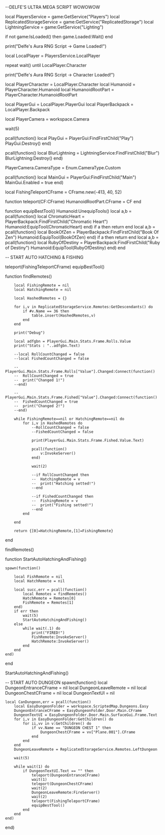 --DELFE'S ULTRA MEGA SCRIPT WOWOWOW

local PlayersService = game:GetService("Players")
local ReplicatedStorageService = game:GetService("ReplicatedStorage")
local LightningService = game:GetService("Lighting")

if not game:IsLoaded() then
	game.Loaded:Wait()
end

print("Delfe's Aura RNG Script -> Game Loaded!")

local LocalPlayer = PlayersService.LocalPlayer

repeat wait() until LocalPlayer.Character

print("Delfe's Aura RNG Script -> Character Loaded!")

local PlayerCharacter = LocalPlayer.Character
local Humanoid = PlayerCharacter.Humanoid
local HumanoidRootPart = PlayerCharacter.HumanoidRootPart

local PlayerGui = LocalPlayer.PlayerGui
local PlayerBackpack = LocalPlayer.Backpack

local PlayerCamera = workspace.Camera

wait(5)

pcall(function()
	local PlayGui = PlayerGui:FindFirstChild("Play")
	PlayGui:Destroy()
end)

pcall(function()
	local BlurLightning = LightningService:FindFirstChild("Blur")
	BlurLightning:Destroy()
end)

PlayerCamera.CameraType = Enum.CameraType.Custom

pcall(function()
	local MainGui = PlayerGui:FindFirstChild("Main")
	MainGui.Enabled = true
end)

local FishingTeleportCFrame = CFrame.new(-413, 40, 52)

function teleport(CF:CFrame)
	HumanoidRootPart.CFrame = CF
end

function equipBestTool()
	Humanoid:UnequipTools()
	local a,b = pcall(function()
		local ChromaticHeart = PlayerBackpack:FindFirstChild("Chromatic Heart")
		Humanoid:EquipTool(ChromaticHeart)
	end)
	if a then
		return
	end
	local a,b = pcall(function()
		local BookOfZen = PlayerBackpack:FindFirstChild("Book Of Zen")
		Humanoid:EquipTool(BookOfZen)
	end)
	if a then
		return
	end
	local a,b = pcall(function()
		local RubyOfDestiny = PlayerBackpack:FindFirstChild("Ruby of Destiny")
		Humanoid:EquipTool(RubyOfDestiny)
	end)
end

-- START AUTO HATCHING & FISHING

teleport(FishingTeleportCFrame)
equipBestTool()



function findRemotes()
		
		local FishingRemote = nil
		local HatchingRemote = nil
		
		local HashedRemotes = {}
		
		for i,v in ReplicatedStorageService.Remotes:GetDescendants() do
			if #v.Name == 36 then
				table.insert(HashedRemotes,v)
			end
		end
		
		print("Debug")
		
		local adfgbn = PlayerGui.Main.Stats.Frame.Rolls.Value
		print("Stats : "..adfgbn.Text)
		
		--local RollCountChanged = false
		--local FishedCountChanged = false
		
		--PlayerGui.Main.Stats.Frame.Rolls["Value"].Changed:Connect(function()
		--	RollCountChanged = true
		--	print("Changed 1!")
		--end)
		
		--PlayerGui.Main.Stats.Frame.Fished["Value"].Changed:Connect(function()
		--	FishedCountChanged = true
		--	print("Changed 2!")
		--end)
		
		while FishingRemote==nil or HatchingRemote==nil do
			for i,v in HashedRemotes do
				--RollCountChanged = false
				--FishedCountChanged = false
				
				print(PlayerGui.Main.Stats.Frame.Fished.Value.Text)
				
				pcall(function()
					v:InvokeServer()
				end)
				
				wait(2)
				
				--if RollCountChanged then
				--	HatchingRemote = v
				--	print("Hatching setted!")
				--end
				
				--if FishedCountChanged then
				--	FishingRemote = v
				--	print("Fishing setted!")
				--end
			end
			
		end
		
		return {[0]=HatchingRemote,[1]=FishingRemote}
end

findRemotes()


function StartAutoHatchingAndFishing()
	
	
	spawn(function()

		local FishRemote = nil
		local HatchRemote = nil
		
		local succ,err = pcall(function()
			local Remotes = findRemotes()
			HatchRemote = Remotes[0]
			FishRemote = Remotes[1]
		end)
		if err then
			wait(5)
			StartAutoHatchingAndFishing()
		else
			while wait(.1) do
				print("FIRED!")
				FishRemote:InvokeServer()
				HatchRemote:InvokeServer()
			end
		end
	end)
end

StartAutoHatchingAndFishing()



-- START AUTO DUNGEON
spawn(function()
	local DungeonEntranceCFrame = nil
	local DungeonLeaveRemote = nil
	local DungeonChestCFrame = nil
	local DungeonTextUI = nil
	
	local CanDungeon,err = pcall(function()
		local EasyDungeonFolder = workspace.ScriptedMap.Dungeons.Easy
		DungeonEntranceCFrame = EasyDungeonFolder.Door.Main.CFrame
		DungeonTextUI = EasyDungeonFolder.Door.Main.SurfaceGui.Frame.Text
		for i,v in EasyDungeonFolder:GetChildren() do
			for ii,vv in v:GetChildren() do
				if vv.Name == "DUNGEON CHEST 1" then
					DungeonChestCFrame = vv["Plane.001"].CFrame
				end
			end
		end
		DungeonLeaveRemote = ReplicatedStorageService.Remotes.LeftDungeon
		
		wait(5)
		
		while wait(1) do
			if DungeonTextUI.Text == "" then
				teleport(DungeonEntranceCFrame)
				wait(1)
				teleport(DungeonChestCFrame)
				wait(2)
				DungeonLeaveRemote:FireServer()
				wait(2)
				teleport(FishingTeleportCFrame)
				equipBestTool()
			end
		end
	end)
end)







